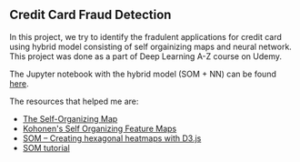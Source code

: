 ## Credit Card Fraud Detection 

In this project, we try to identify the fradulent applications for credit card using hybrid model consisting of 
self orgainizing maps and neural network. This project was done as a part of Deep Learning A-Z course on Udemy.

The Jupyter notebook with the hybrid model (SOM + NN) can be found [here](https://nbviewer.jupyter.org/github/abishekarun/Credit-Card-Fraud-Detection/blob/master/hybrid_som.ipynb).

The resources that helped me are:

+ [The Self-Organizing Map](https://pdfs.semanticscholar.org/45e6/c7492d01228a33c295557a0b491ec2b4e20e.pdf)
+ [ Kohonen's Self Organizing Feature Maps](http://www.ai-junkie.com/ann/som/som1.html)
+ [ SOM – Creating hexagonal heatmaps with D3.js](https://www.visualcinnamon.com/2013/07/self-organizing-maps-creating-hexagonal.html)
+ [SOM tutorial](https://algobeans.com/2017/11/02/self-organizing-map/)
